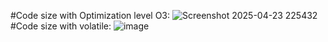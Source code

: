 #Code size with Optimization level O3:
![Screenshot 2025-04-23 225432](https://github.com/user-attachments/assets/6a27d145-7a36-44d2-9ef4-c6a672ac5a38)
#Code size with volatile:
![image](https://github.com/user-attachments/assets/7bd11bf9-c0df-42bb-a633-d086531d001c)
